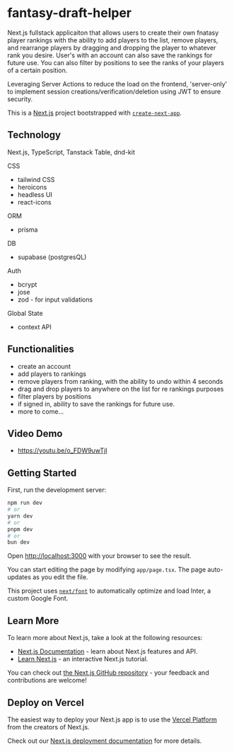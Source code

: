 # fantasy-draft-helper

Next.js fullstack applicaiton that allows users to create their own fnatasy player rankings with the ability to add players to the list, remove players, and rearrange players by dragging and dropping the player to whatever rank you desire. User's with an account can also save the rankings for future use. You can also filter by positions to see the ranks of your players of a certain position. 

Leveraging Server Actions to reduce the load on the frontend, 'server-only' to implement session creations/verification/deletion using JWT to ensure security.

This is a [Next.js](https://nextjs.org/) project bootstrapped with [`create-next-app`](https://github.com/vercel/next.js/tree/canary/packages/create-next-app).

## Technology

Next.js, TypeScript, Tanstack Table, dnd-kit

CSS
- tailwind CSS
- heroicons
- headless UI
- react-icons

ORM
- prisma

DB
- supabase (postgresQL)

Auth
- bcrypt
- jose
- zod - for input validations

Global State
- context API

## Functionalities
- create an account
- add players to rankings
- remove players from ranking, with the ability to undo within 4 seconds
- drag and drop players to anywhere on the list for re rankings purposes
- filter players by positions
- if signed in, ability to save the rankings for future use.
- more to come...

## Video Demo
- https://youtu.be/o_FDW9uwTjI



## Getting Started

First, run the development server:

```bash
npm run dev
# or
yarn dev
# or
pnpm dev
# or
bun dev
```

Open [http://localhost:3000](http://localhost:3000) with your browser to see the result.

You can start editing the page by modifying `app/page.tsx`. The page auto-updates as you edit the file.

This project uses [`next/font`](https://nextjs.org/docs/basic-features/font-optimization) to automatically optimize and load Inter, a custom Google Font.

## Learn More

To learn more about Next.js, take a look at the following resources:

- [Next.js Documentation](https://nextjs.org/docs) - learn about Next.js features and API.
- [Learn Next.js](https://nextjs.org/learn) - an interactive Next.js tutorial.

You can check out [the Next.js GitHub repository](https://github.com/vercel/next.js/) - your feedback and contributions are welcome!

## Deploy on Vercel

The easiest way to deploy your Next.js app is to use the [Vercel Platform](https://vercel.com/new?utm_medium=default-template&filter=next.js&utm_source=create-next-app&utm_campaign=create-next-app-readme) from the creators of Next.js.

Check out our [Next.js deployment documentation](https://nextjs.org/docs/deployment) for more details.

